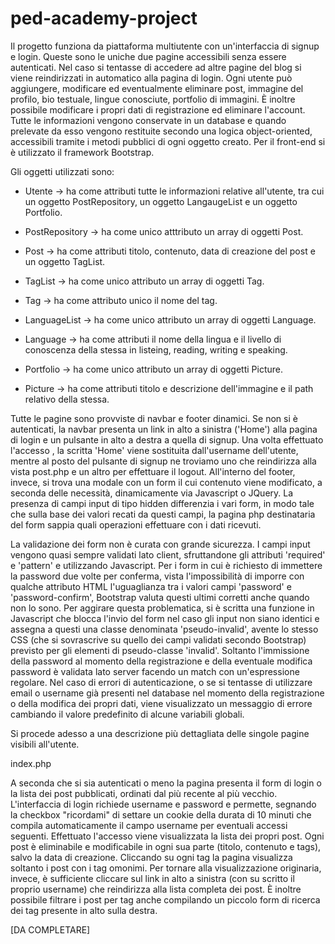 # ped-academy-project

Il progetto funziona da piattaforma multiutente con un'interfaccia di signup e login. Queste sono le uniche due pagine accessibili senza essere autenticati. Nel caso si tentasse di accedere ad altre pagine del blog si viene reindirizzati in automatico alla pagina di login. Ogni utente può aggiungere, modificare ed eventualmente eliminare post, immagine del profilo, bio testuale, lingue conosciute, portfolio di immagini. È inoltre possibile modificare i propri dati di registrazione ed eliminare l'account. Tutte le informazioni vengono conservate in un database e quando prelevate da esso vengono restituite secondo una logica object-oriented, accessibili tramite i metodi pubblici di ogni oggetto creato. Per il front-end si è utilizzato il framework Bootstrap.

Gli oggetti utilizzati sono:

- Utente -> ha come attributi tutte le informazioni relative all'utente, tra cui un oggetto PostRepository, un oggetto LangaugeList e un               oggetto Portfolio.

- PostRepository -> ha come unico atttributo un array di oggetti Post.

- Post -> ha come attributi titolo, contenuto, data di creazione del post e un oggetto TagList.

- TagList -> ha come unico attributo un array di oggetti Tag.

- Tag -> ha come attributo unico il nome del tag.

- LanguageList -> ha come unico attributo un array di oggetti Language.

- Language -> ha come attributi il nome della lingua e il livello di conoscenza della stessa in listeing, reading, writing e speaking.

- Portfolio -> ha come unico attributo un array di oggetti Picture.

- Picture -> ha come attributi titolo e descrizione dell'immagine e il path relativo della stessa.

Tutte le pagine sono provviste di navbar e footer dinamici.
Se non si è autenticati, la navbar presenta un link in alto a sinistra ('Home') alla pagina di login e un pulsante in alto a destra a quella di signup. Una volta effettuato l'accesso , la scritta 'Home' viene sostituita dall'username dell'utente, mentre al posto del pulsante di signup ne troviamo uno che reindirizza alla vista post.php e un altro per effettuare il logout.
All'interno del footer, invece, si trova una modale con un form il cui contenuto viene modificato, a seconda delle necessità, dinamicamente via Javascript o JQuery. La presenza di campi input di tipo hidden differenzia i vari form, in modo tale che sulla base dei valori recati da questi campi, la pagina php destinataria del form sappia quali operazioni effettuare con i dati ricevuti.

La validazione dei form non è curata con grande sicurezza. I campi input vengono quasi sempre validati lato client, sfruttandone gli attributi 'required' e 'pattern' e utilizzando Javascript. Per i form in cui è richiesto di immettere la password due volte per conferma, vista l'impossibilità di imporre con qualche attributo HTML l'uguaglianza tra i valori campi 'password' e 'password-confirm', Bootstrap valuta questi ultimi corretti anche quando non lo sono. Per aggirare questa problematica, si è scritta una funzione in Javascript che blocca l'invio del form nel caso gli input non siano identici e assegna a questi una classe denominata 'pseudo-invalid', avente lo stesso CSS (che si sovrascrive su quello dei campi validati secondo Bootstrap) previsto per gli elementi di pseudo-classe 'invalid'. Soltanto l'immissione della password al momento della registrazione e della eventuale modifica password è validata lato server facendo un match con un'espressione regolare.
Nel caso di errori di autenticazione, o se si tentasse di utilizzare email o username già presenti nel database nel momento della registrazione o della modifica dei propri dati, viene visualizzato un messaggio di errore cambiando il valore predefinito di alcune variabili globali.

Si procede adesso a una descrizione più dettagliata delle singole pagine visibili all'utente.



index.php

A seconda che si sia autenticati o meno la pagina presenta il form di login o la lista dei post pubblicati, ordinati dal più recente al più vecchio. L'interfaccia di login richiede username e password e permette, segnando la checkbox "ricordami" di settare un cookie della durata di 10 minuti che compila automaticamente il campo username per eventuali accessi seguenti.
Effettuato l'accesso viene visualizzata la lista dei propri post. Ogni post è eliminabile e modificabile in ogni sua parte (titolo, contenuto e tags), salvo la data di creazione. Cliccando su ogni tag la pagina visualizza soltanto i post con i tag omonimi. Per tornare alla visualizzazione originaria, invece, è sufficiente cliccare sul link in alto a sinistra (con su scritto il proprio username) che reindirizza alla lista completa dei post. È inoltre possibile filtrare i post per tag anche compilando un piccolo form di ricerca dei tag presente in alto sulla destra.

[DA COMPLETARE]
